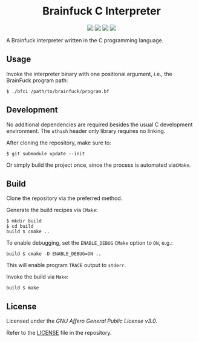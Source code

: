 <h1 align="center">
    Brainfuck C Interpreter
</h1>

<p align="center">
	<a href="/../../releases/latest" title="Latest Release"><img src="https://img.shields.io/github/v/release/andreiosg/bfci.svg?sort=semver"></a>
    <a href="/../../commits/" title="Last Commit"><img src="https://img.shields.io/github/last-commit/andreiosg/bfci?style=flat"></a>
    <a href="/../../issues" title="Open Issues"><img src="https://img.shields.io/github/issues/andreiosg/bfci?style=flat"></a>
    <a href="./LICENSE" title="License"><img src="https://img.shields.io/badge/License-GNU%20AGPL--3.0-blue.svg?style=flat"></a>
</p>

A Brainfuck interpreter written in the C programming language.

## Usage

Invoke the interpreter binary with one positional argument, i.e., the BrainFuck program path:

```
$ ./bfci /path/to/brainfuck/program.bf
```

## Development
No additional dependencies are required besides the usual C development environment.
The `uthash` header only library requires no linking.

After cloning the repository, make sure to:
```
$ git submodule update --init
```
Or simply build the project once, since the process is automated via`CMake`.

## Build

Clone the repository via the preferred method.

Generate the build recipes via `CMake`:

```
$ mkdir build
$ cd build
build $ cmake ..
```

To enable debugging, set the `ENABLE_DEBUG` `CMake` option to `ON`, e.g.:

```
build $ cmake -D ENABLE_DEBUG=ON ..
```
This will enable program `TRACE` output to `stderr`.


Invoke the build via `Make`:

```
build $ make
```

## License 
Licensed under the *GNU Affero General Public License v3.0*.

Refer to the [LICENSE](./LICENSE) file in the repository.

